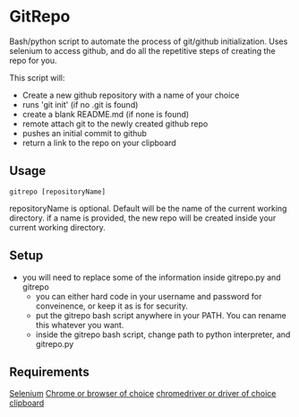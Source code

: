 # GitRepo

Bash/python script to automate the process of git/github initialization.
Uses selenium to access github, and do all the repetitive steps of creating the repo for you.


This script will:

* Create a new github repository with a name of your choice
* runs 'git init' (if no .git is found)
* create a blank README.md (if none is found)
* remote attach git to the newly created github repo
* pushes an initial commit to github
* return a link to the repo on your clipboard


Usage
----
```
gitrepo [repositoryName]
```
repositoryName is optional.  Default will be the name of the current working directory.
if a name is provided, the new repo will be created inside your current working directory.


Setup
----
* you will need to replace some of the information inside gitrepo.py and gitrepo
	* you can either hard code in your username and password for conveinence, or keep it as is for security.
	* put the gitrepo bash script anywhere in your PATH.  You can rename this whatever you want.
	* inside the gitrepo bash script, change path to python interpreter, and gitrepo.py
	

Requirements
----
[Selenium](https://pypi.org/project/selenium/)
[Chrome or browser of choice](https://support.google.com/chrome/answer/95346?co=GENIE.Platform%3DDesktop&hl=en)
[chromedriver or driver of choice](https://chromedriver.chromium.org/downloads)
[clipboard](https://pypi.org/project/clipboard/)

